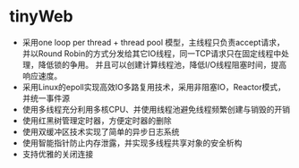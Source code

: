 # tinyWeb
- 采用one loop per thread + thread pool 模型，主线程只负责accept请求，并以Round Robin的方式分发给其它IO线程，同一TCP请求只在固定线程中处理，降低锁的争用。
  并且可以创建计算线程池，降低I/O线程阻塞时间，提高响应速度。
- 采用Linux的epoll实现高效IO多路复用技术，采用非阻塞IO，Reactor模式，并统一事件源
- 使用多线程充分利用多核CPU、并使用线程池避免线程频繁创建与销毁的开销
- 使用红黑树管理定时器，方便定时器的删除
- 使用双缓冲区技术实现了简单的异步日志系统
- 使用智能指针防止内存泄露，并实现多线程共享对象的安全析构
- 支持优雅的关闭连接
